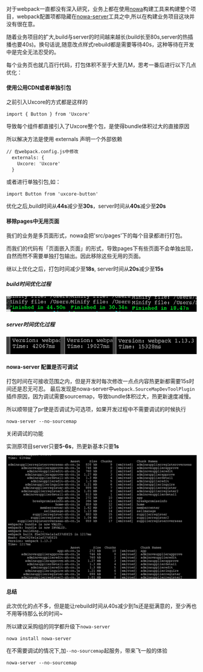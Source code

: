 对于webpack一直都没有深入研究，业务上都在使用[nowa](https://github.com/nowa-webpack/nowa)构建工具来构建整个项目，webpack配置项都隐藏在[nowa-server](https://github.com/nowa-webpack/nowa-server)工具之中,所以在构建业务项目这块并没有很在意。

随着业务项目的扩大,build与server的时间越来越长(build长至80s,server的热插播也要40s)。换句话说,随意改点样式rebuild都是需要等待40s，这种等待在开发中是完全无法忍受的。

每个业务页也就几百行代码，打包体积不至于大至几M，思考一番后进行以下几点优化：

#### 使用公用CDN或者单独引包
之前引入Uxcore的方式都是这样的

```
import { Button } from 'Uxcore'
```
导致每个组件都直接引入了Uxcore整个包，是使得bundle体积过大的直接原因

所以解决方法是使用 externals 声明一个外部依赖

```
// 在webpack.config.js中修改
  externals: {
    Uxcore: 'Uxcore'
  }
```

或者进行单独引包,如：

```
import Button from 'uxcore-button'
```

优化之后,build时间从**44s**减少至**30s**，server时间从**40s**减少至**20s**

#### 移除pages中无用页面
我们的业务是多页面形式，nowa会把'src/pages'下的每个目录都进行打包。


而我们的代码有「页面嵌入页面」的形式，导致pages下有些页面不会单独出现，自然而然不需要单独打包输出。因此移除这些无用的页面。

继以上优化之后，打包时间减少至**18s**, server时间从**20s**减少至**15s**

##### build时间优化过程

![webpack-nowa-build](https://raw.githubusercontent.com/mosikoo/blog/master/mock/webpack/build.png)

##### server时间优化过程

![webpack-nowa-server](https://github.com/mosikoo/blog/raw/master/mock/webpack/server.png)

#### nowa-server 配置是否可调试
打包时间在可接收范围之内，但是开发时每次修改一点点内容热更新都需要15s时间还是忍无可忍。
最后发现是nowa-server中`webpack.SourceMapDevToolPlugin`插件原因，因为调试需要sourcemap，导致bundle体积过大，热更新速度减慢。

所以顺带提了pr使是否调试为可选项，如果开发过程中不需要调试的时候执行

```
nowa-server --no-sourcemap
```
关闭调试的功能

实测原项目server只要**5-6s**，热更新基本只要**1s**

![webpack-rebuild](https://raw.githubusercontent.com/mosikoo/blog/master/mock/webpack/rebuild.png)



#### 总结

此次优化的点不多，但是能让rebuild时间从40s减少到1s还是挺满意的，至少再也不用等待那么长的时间~

所以建议采购组的同学都升级下`nowa-server`
```
nowa install nowa-server
```

在不需要调试的情况下,加`--no-sourcemap`起服务，带来飞一般的体验

```
nowa-server --no-sourcemap
```
